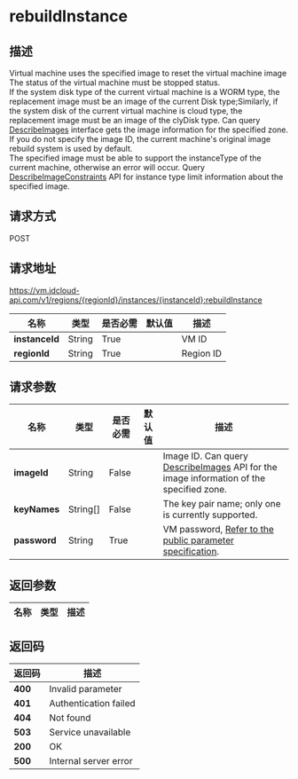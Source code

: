 # rebuildInstance


## 描述
Virtual machine uses the specified image to reset the virtual machine image<br>
The status of the virtual machine must be stopped status. <br>
If the system disk type of the current virtual machine is a WORM type,  the replacement image must be an image of the current Disk type;Similarly,  if the system disk of the current virtual machine is cloud type,  the replacement image must be an image of the clyDisk type. Can query <a href = "https://www.jdcloud.com/help/detail/2874/isCatalog/1"> DescribeImages</a> interface gets the image information for the specified zone. <br>
If you do not specify the image ID,  the current machine's original image rebuild system is used by default. <br>
The specified image must be able to support the instanceType of the current machine, otherwise an error will occur. Query <a href="https://www.jdcloud.com/help/detail/2872/isCatalog/1">DescribeImageConstraints</a> API for instance type limit information about the specified image.


## 请求方式
POST

## 请求地址
https://vm.jdcloud-api.com/v1/regions/{regionId}/instances/{instanceId}:rebuildInstance

|名称|类型|是否必需|默认值|描述|
|---|---|---|---|---|
|**instanceId**|String|True||VM ID|
|**regionId**|String|True||Region ID|

## 请求参数
|名称|类型|是否必需|默认值|描述|
|---|---|---|---|---|
|**imageId**|String|False||Image ID. Can query <a href = "https://www.jdcloud.com/help/detail/2874/isCatalog/1"> DescribeImages</a> API for the image information of the specified zone.|
|**keyNames**|String[]|False||The key pair name; only one is currently supported.|
|**password**|String|True||VM password, <a href="https://www.jdcloud.com/help/detail/3870/isCatalog/1">Refer to the public parameter specification</a>.|


## 返回参数
|名称|类型|描述|
|---|---|---|



## 返回码
|返回码|描述|
|---|---|
|**400**|Invalid parameter|
|**401**|Authentication failed|
|**404**|Not found|
|**503**|Service unavailable|
|**200**|OK|
|**500**|Internal server error|

